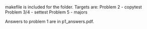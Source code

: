 makefile is included for the folder. 
Targets are:
Problem 2 - copytest
Problem 3/4 - settest
Problem 5 - majors

Answers to problem 1 are in p1_answers.pdf.

 